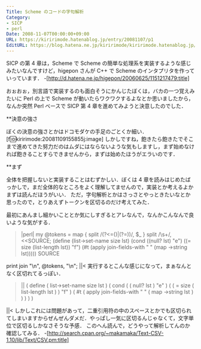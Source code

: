 ```yaml
---
Title: Scheme のコードの字句解析
Category:
- SICP
- perl
Date: 2008-11-07T00:00:00+09:00
URL: https://kiririmode.hatenablog.jp/entry/20081107/p1
EditURL: https://blog.hatena.ne.jp/kiririmode/kiririmode.hatenablog.jp/atom/entry/8454420450078213922
---
```



SICP の第 4 章は，Scheme で Scheme の簡単な処理系を実装するような感じみたいなんですけど，higepon さんが C++ で Scheme のインタプリタを作っていっています．
-[http://d.hatena.ne.jp/higepon/20060625/1151217479:title]

おぉおぉ，別言語で実装するのも面白そうにかんじたぼくは，バカの一つ覚えみたいに Perl の上で Scheme が動いたらワクワクするよなとか思いましたから，なんか突然 Perl ベースで SICP 第 4 章を進めてみようと決意したのでした．

**決意の強さ

ぼくの決意の強さとかはドコモダケの手足のごとくか細い．
[f:id:kiririmode:20081109155855j:image]
しかしですね，飽きたら飽きたでそこまで進めてきた努力だのはムダにはならないような気もしますし，まず始めなければ飽きることすらできませんから，まずは始めたほうがエラいのです．

**まず

全体を把握しないと実装することはむずかしい．ぼくは 4 章を読みはじめたばっかしで，まだ全体的なところをよく理解してませんので，実装とか考えるよかまずは読んだほうがいい．
ただ，字句解析とかはさっさとやっときたいなとか思ったので，とりあえずトークンを区切るのだけ考えてみた．

最初にあんまし細かいこととか気にしすぎるとアレなんで，なんかこんなんで良いような気がする．
>|perl|
my @tokens = map { split /(?<=\()|(?=\))/, $_ } split /\s+/, <<SOURCE;
(define (list->set-name size lst)
  (cond
   ((null? lst)				"e")
   ((= size (list-length lst))		"f")
   (#t					(apply join-fields-with " " (map ->string lst)))))
SOURCE

print join "\n", @tokens, "\n";
||<
実行するとこんな感じになって，まぁなんとなく区切れてるっぽい．
>||
(
define
(
list->set-name
size
lst
)
(
cond
(
(
null?
lst
)
"e"
)
(
(
=
size
(
list-length
lst
)
)
"f"
)
(
#t
(
apply
join-fields-with
"
"
(
map
->string
lst
)
)
)
)
)

||<
しかしこれには問題があって，二重引用符の中のスペースとかでも区切られてしまいますからぜんぜんダメだ．やっぱし一気に区切るんじゃなくて，文字単位で区切るしかなさそうな予感．
このへん読んで，どうやって解析してんのか確認してみる．
-[http://search.cpan.org/~makamaka/Text-CSV-1.10/lib/Text/CSV.pm:title]
